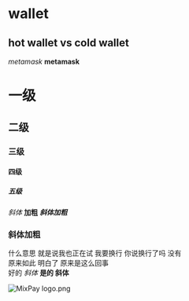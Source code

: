 # wallet 
## hot wallet vs cold wallet
*metamask*
**metamask**
# 一级
## 二级
### 三级
#### 四级
##### 五级
*斜体*
**加粗**
***斜体加粗***
### 斜体加粗
什么意思  就是说我也正在试
我要换行 
你说换行了吗
没有  
原来如此
明白了
原来是这么回事  
好的
*斜体*
**是的 斜体**

![MixPay logo.png](https://s2.loli.net/2022/03/19/AtNMJETugxWa8Vk.png)
